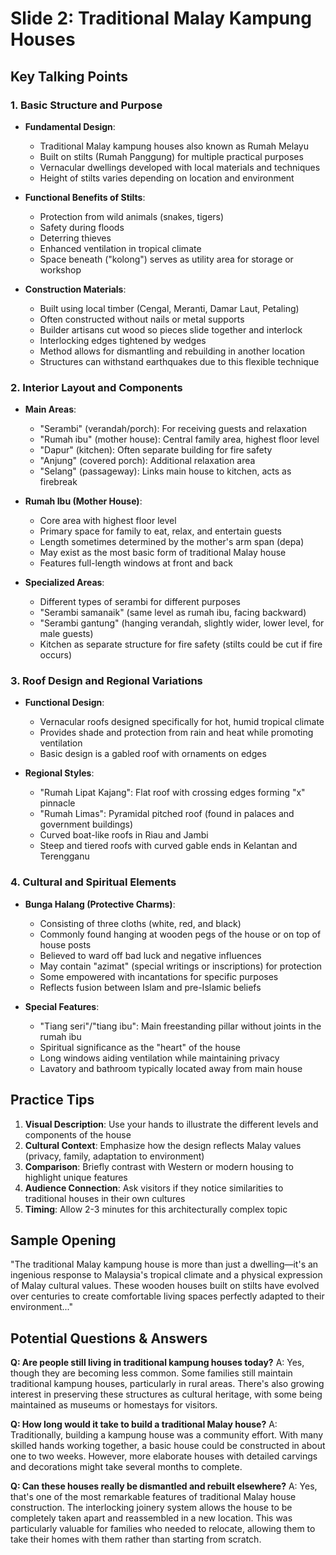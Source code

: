 # Slide 2: Traditional Malay Kampung Houses

## Key Talking Points

### 1. Basic Structure and Purpose
- **Fundamental Design**:
  - Traditional Malay kampung houses also known as Rumah Melayu
  - Built on stilts (Rumah Panggung) for multiple practical purposes
  - Vernacular dwellings developed with local materials and techniques
  - Height of stilts varies depending on location and environment

- **Functional Benefits of Stilts**:
  - Protection from wild animals (snakes, tigers)
  - Safety during floods
  - Deterring thieves
  - Enhanced ventilation in tropical climate
  - Space beneath ("kolong") serves as utility area for storage or workshop

- **Construction Materials**:
  - Built using local timber (Cengal, Meranti, Damar Laut, Petaling)
  - Often constructed without nails or metal supports
  - Builder artisans cut wood so pieces slide together and interlock
  - Interlocking edges tightened by wedges
  - Method allows for dismantling and rebuilding in another location
  - Structures can withstand earthquakes due to this flexible technique

### 2. Interior Layout and Components
- **Main Areas**:
  - "Serambi" (verandah/porch): For receiving guests and relaxation
  - "Rumah ibu" (mother house): Central family area, highest floor level
  - "Dapur" (kitchen): Often separate building for fire safety
  - "Anjung" (covered porch): Additional relaxation area
  - "Selang" (passageway): Links main house to kitchen, acts as firebreak

- **Rumah Ibu (Mother House)**:
  - Core area with highest floor level
  - Primary space for family to eat, relax, and entertain guests
  - Length sometimes determined by the mother's arm span (depa)
  - May exist as the most basic form of traditional Malay house
  - Features full-length windows at front and back

- **Specialized Areas**:
  - Different types of serambi for different purposes
  - "Serambi samanaik" (same level as rumah ibu, facing backward)
  - "Serambi gantung" (hanging verandah, slightly wider, lower level, for male guests)
  - Kitchen as separate structure for fire safety (stilts could be cut if fire occurs)

### 3. Roof Design and Regional Variations
- **Functional Design**:
  - Vernacular roofs designed specifically for hot, humid tropical climate
  - Provides shade and protection from rain and heat while promoting ventilation
  - Basic design is a gabled roof with ornaments on edges

- **Regional Styles**:
  - "Rumah Lipat Kajang": Flat roof with crossing edges forming "x" pinnacle
  - "Rumah Limas": Pyramidal pitched roof (found in palaces and government buildings)
  - Curved boat-like roofs in Riau and Jambi
  - Steep and tiered roofs with curved gable ends in Kelantan and Terengganu

### 4. Cultural and Spiritual Elements
- **Bunga Halang (Protective Charms)**:
  - Consisting of three cloths (white, red, and black)
  - Commonly found hanging at wooden pegs of the house or on top of house posts
  - Believed to ward off bad luck and negative influences
  - May contain "azimat" (special writings or inscriptions) for protection
  - Some empowered with incantations for specific purposes
  - Reflects fusion between Islam and pre-Islamic beliefs

- **Special Features**:
  - "Tiang seri"/"tiang ibu": Main freestanding pillar without joints in the rumah ibu
  - Spiritual significance as the "heart" of the house
  - Long windows aiding ventilation while maintaining privacy
  - Lavatory and bathroom typically located away from main house

## Practice Tips

1. **Visual Description**: Use your hands to illustrate the different levels and components of the house
2. **Cultural Context**: Emphasize how the design reflects Malay values (privacy, family, adaptation to environment)
3. **Comparison**: Briefly contrast with Western or modern housing to highlight unique features
4. **Audience Connection**: Ask visitors if they notice similarities to traditional houses in their own cultures
5. **Timing**: Allow 2-3 minutes for this architecturally complex topic

## Sample Opening

"The traditional Malay kampung house is more than just a dwelling—it's an ingenious response to Malaysia's tropical climate and a physical expression of Malay cultural values. These wooden houses built on stilts have evolved over centuries to create comfortable living spaces perfectly adapted to their environment..."

## Potential Questions & Answers

**Q: Are people still living in traditional kampung houses today?**
A: Yes, though they are becoming less common. Some families still maintain traditional kampung houses, particularly in rural areas. There's also growing interest in preserving these structures as cultural heritage, with some being maintained as museums or homestays for visitors.

**Q: How long would it take to build a traditional Malay house?**
A: Traditionally, building a kampung house was a community effort. With many skilled hands working together, a basic house could be constructed in about one to two weeks. However, more elaborate houses with detailed carvings and decorations might take several months to complete.

**Q: Can these houses really be dismantled and rebuilt elsewhere?**
A: Yes, that's one of the most remarkable features of traditional Malay house construction. The interlocking joinery system allows the house to be completely taken apart and reassembled in a new location. This was particularly valuable for families who needed to relocate, allowing them to take their homes with them rather than starting from scratch.
